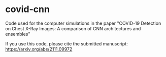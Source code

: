 # covid-cnn
Code used for the computer simulations in the paper "COVID-19 Detection on Chest X-Ray Images: A comparison of CNN architectures and ensembles"

If you use this code, please cite the submitted manuscript:
https://arxiv.org/abs/2111.09972
